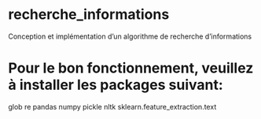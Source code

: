 # recherche_informations
Conception et implémentation d’un algorithme de recherche d’informations


# Pour le bon fonctionnement, veuillez à installer les packages suivant:

glob
re
pandas
numpy 
pickle
nltk
sklearn.feature_extraction.text
